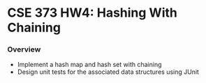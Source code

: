 # CSE 373 HW4: Hashing With Chaining

### Overview

- Implement a hash map and hash set with chaining
- Design unit tests for the associated data structures using JUnit

